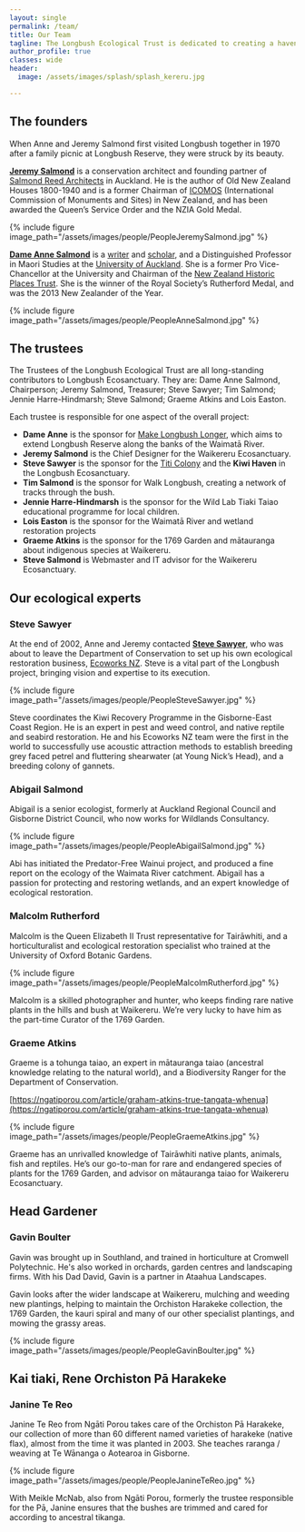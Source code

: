 ```yaml
---
layout: single
permalink: /team/
title: Our Team
tagline: The Longbush Ecological Trust is dedicated to creating a haven for rare and endangered species of native plants and animals at and around Longbush.
author_profile: true
classes: wide
header:
  image: /assets/images/splash/splash_kereru.jpg

---
```


## The founders

When Anne and Jeremy Salmond first visited Longbush together in 1970 after a family picnic at Longbush Reserve, they were struck by its beauty.

**[Jeremy Salmond](https://salmondreed.co.nz/about#jeremy-salmond)** is a conservation architect and founding partner of [Salmond Reed Architects](http://salmondreed.co.nz/) in Auckland. He is the author of Old New Zealand Houses 1800-1940 and is a former Chairman of [ICOMOS](http://www.icomos.org.nz/) (International Commission of Monuments and Sites) in New Zealand, and has been awarded the Queen’s Service Order and the NZIA Gold Medal.

{% include figure image_path="/assets/images/people/PeopleJeremySalmond.jpg" %}

**[Dame Anne Salmond](http://en.wikipedia.org/wiki/Anne_Salmond)** is a [writer](http://www.bookcouncil.org.nz/writers/salmondanne.html) and [scholar](https://en.wikipedia.org/wiki/Anne_Salmond), and a Distinguished Professor in Maori Studies at the [University of Auckland](http://www.auckland.ac.nz/uoa/). She is a former Pro Vice-Chancellor at the University and Chairman of the [New Zealand Historic Places Trust](http://www.historic.org.nz/). She is the winner of the Royal Society’s Rutherford Medal, and was the 2013 New Zealander of the Year.

{% include figure image_path="/assets/images/people/PeopleAnneSalmond.jpg" %}


## The trustees

The Trustees of the Longbush Ecological Trust are all long-standing contributors to Longbush Ecosanctuary. They are: Dame Anne Salmond, Chairperson; Jeremy Salmond, Treasurer; Steve Sawyer; Tim Salmond; Jennie Harre-Hindmarsh; Steve Salmond; Graeme Atkins and Lois Easton.

Each trustee is responsible for one aspect of the overall project:

- **Dame Anne** is the sponsor for [Make Longbush Longer](/assets/documents/MakeLongbushLonger.pdf), which aims to extend Longbush Reserve along the banks of the Waimatā River.
- **Jeremy Salmond** is the Chief Designer for the Waikereru Ecosanctuary.
- **Steve Sawyer** is the sponsor for the [Titi Colony](/assets/documents/LongbushTitiColony.pdf) and the **Kiwi Haven** in the Longbush Ecosanctuary.
- **Tim Salmond** is the sponsor for Walk Longbush, creating a network of tracks through the bush.
- **Jennie Harre-Hindmarsh** is the sponsor for the Wild Lab Tiaki Taiao educational programme for local children.
- **Lois Easton** is the sponsor for the Waimatā River and wetland restoration projects
- **Graeme Atkins** is the sponsor for the 1769 Garden and mātauranga about indigenous species at Waikereru.
- **Steve Salmond** is Webmaster and IT advisor for the Waikereru Ecosanctuary.


## Our ecological experts

### Steve Sawyer

At the end of 2002, Anne and Jeremy contacted **[Steve Sawyer](/assets/documents/TheBirdWhispererSteveSawyer.pdf)**, who was about to leave the Department of Conservation to set up his own ecological restoration business, [Ecoworks NZ](http://www.ecoworks.co.nz/). Steve is a vital part of the Longbush project, bringing vision and expertise to its execution.

{% include figure image_path="/assets/images/people/PeopleSteveSawyer.jpg" %}

Steve coordinates the Kiwi Recovery Programme in the Gisborne-East Coast Region. He is an expert in pest and weed control, and native reptile and seabird restoration. He and his Ecoworks NZ team were the first in the world to successfully use acoustic attraction methods to establish breeding grey faced petrel and fluttering shearwater (at Young Nick’s Head), and a breeding colony of gannets.

### Abigail Salmond

Abigail is a senior ecologist, formerly at Auckland Regional Council and Gisborne District Council, who now works for Wildlands Consultancy.

{% include figure image_path="/assets/images/people/PeopleAbigailSalmond.jpg" %}

Abi has initiated the Predator-Free Wainui project, and produced a fine report on the ecology of the Waimata River catchment. Abigail has a passion for protecting and restoring wetlands, and an expert knowledge of ecological restoration.

### Malcolm Rutherford

Malcolm is the Queen Elizabeth II Trust representative for Tairāwhiti, and a horticulturalist and ecological restoration specialist who trained at the University of Oxford Botanic Gardens.

{% include figure image_path="/assets/images/people/PeopleMalcolmRutherford.jpg" %}

Malcolm is a skilled photographer and hunter, who keeps finding rare native plants in the hills and bush at Waikereru. We’re very lucky to have him as the part-time Curator of the 1769 Garden.

### Graeme Atkins

Graeme is a tohunga taiao, an expert in mātauranga taiao (ancestral knowledge relating to the natural world), and a Biodiversity Ranger for the Department of Conservation.

[https://ngatiporou.com/article/graham-atkins-true-tangata-whenua](https://ngatiporou.com/article/graham-atkins-true-tangata-whenua)

{% include figure image_path="/assets/images/people/PeopleGraemeAtkins.jpg" %}

Graeme has an unrivalled knowledge of Tairāwhiti native plants, animals, fish and reptiles. He’s our go-to-man for rare and endangered species of plants for the 1769 Garden, and advisor on mātauranga taiao for Waikereru Ecosanctuary.

## Head Gardener

### Gavin Boulter

Gavin was brought up in Southland, and trained in horticulture at Cromwell Polytechnic.  He's also worked in orchards, garden centres and landscaping firms. With ​his Dad David, Gavin is a partner in Ataahua Landscapes.  

Gavin looks after the wider landscape at Waikereru, mulching and weeding new plantings, helping to maintain the Orchiston Harakeke collection, the 1769 Garden, the kauri spiral and many of our other specialist plantings, and mowing the grassy areas.​

{% include figure image_path="/assets/images/people/PeopleGavinBoulter.jpg" %}


## Kai tiaki, Rene Orchiston Pā Harakeke

### ​Janine Te Reo

​Janine Te Reo from Ngāti Porou takes care of the Orchiston Pā Harakeke, our collection of more than 60 different named varieties of harakeke (native flax), almost from the time it was planted in 2003.  She teaches raranga / weaving at Te Wā​nanga o Aotearoa in Gisborne.

{% include figure image_path="/assets/images/people/PeopleJanineTeReo.jpg" %}

With Meikle McNab, also from Ngāti Porou, formerly the trustee responsible for the Pā, Janine ensures that the bushes are trimmed and cared for according to ancestral tikanga.
